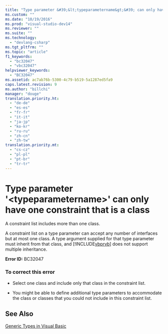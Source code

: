 ```yaml
---
title: "Type parameter &#39;&lt;typeparametername&gt;&#39; can only have one constraint that is a class"
ms.custom: ""
ms.date: "10/19/2016"
ms.prod: "visual-studio-dev14"
ms.reviewer: ""
ms.suite: ""
ms.technology: 
  - "devlang-csharp"
ms.tgt_pltfrm: ""
ms.topic: "article"
f1_keywords: 
  - "bc32047"
  - "vbc32047"
helpviewer_keywords: 
  - "BC32047"
ms.assetid: ac7ab76b-5300-4c79-b519-5a1287ed5fa9
caps.latest.revision: 9
ms.author: "billchi"
manager: "douge"
translation.priority.ht: 
  - "de-de"
  - "es-es"
  - "fr-fr"
  - "it-it"
  - "ja-jp"
  - "ko-kr"
  - "ru-ru"
  - "zh-cn"
  - "zh-tw"
translation.priority.mt: 
  - "cs-cz"
  - "pl-pl"
  - "pt-br"
  - "tr-tr"
---
```

# Type parameter &#39;&lt;typeparametername&gt;&#39; can only have one constraint that is a class
A constraint list includes more than one class.  
  
 A constraint list on a type parameter can accept any number of interfaces but at most one class. A type argument supplied for that type parameter must inherit from that class, and [!INCLUDE[vbprvb](../code-quality/includes/vbprvb_md.md)] does not support multiple inheritance.  
  
 **Error ID:** BC32047  
  
### To correct this error  
  
-   Select one class and include only that class in the constraint list.  
  
-   You might be able to define additional type parameters to accommodate the class or classes that you could not include in this constraint list.  
  
## See Also  
 [Generic Types in Visual Basic](../Topic/Generic%20Types%20in%20Visual%20Basic%20\(Visual%20Basic\).md)